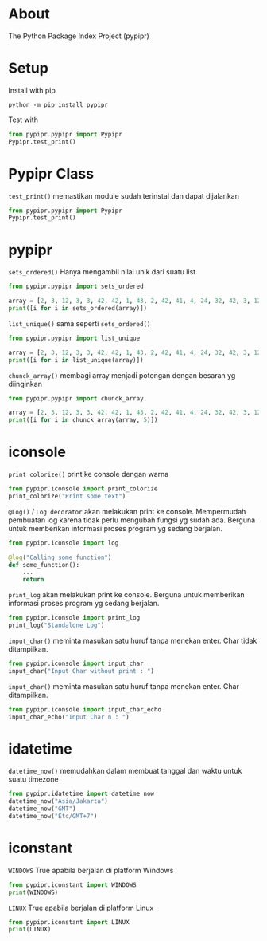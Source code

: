 # About
The Python Package Index Project (pypipr)


# Setup
Install with pip
```
python -m pip install pypipr
```

Test with
```python
from pypipr.pypipr import Pypipr
Pypipr.test_print()
```


# Pypipr Class
`test_print()` memastikan module sudah terinstal dan dapat dijalankan
```python
from pypipr.pypipr import Pypipr
Pypipr.test_print()
```


# pypipr
`sets_ordered()` Hanya mengambil nilai unik dari suatu list

```python
from pypipr.pypipr import sets_ordered

array = [2, 3, 12, 3, 3, 42, 42, 1, 43, 2, 42, 41, 4, 24, 32, 42, 3, 12, 32, 42, 42]
print([i for i in sets_ordered(array)])
```


`list_unique()` sama seperti `sets_ordered()`

```python
from pypipr.pypipr import list_unique

array = [2, 3, 12, 3, 3, 42, 42, 1, 43, 2, 42, 41, 4, 24, 32, 42, 3, 12, 32, 42, 42]
print([i for i in list_unique(array)])
```


`chunck_array()` membagi array menjadi potongan dengan besaran yg diinginkan

```python
from pypipr.pypipr import chunck_array

array = [2, 3, 12, 3, 3, 42, 42, 1, 43, 2, 42, 41, 4, 24, 32, 42, 3, 12, 32, 42, 42]
print([i for i in chunck_array(array, 5)])
```


# iconsole
`print_colorize()` print ke console dengan warna

```python
from pypipr.iconsole import print_colorize
print_colorize("Print some text")
```


`@Log()` / `Log decorator` akan melakukan print ke console. Mempermudah pembuatan log karena tidak perlu mengubah fungsi yg sudah ada. Berguna untuk memberikan informasi proses program yg sedang berjalan.

```python
from pypipr.iconsole import log

@log("Calling some function")
def some_function():
    ...
    return
```


`print_log` akan melakukan print ke console. Berguna untuk memberikan informasi proses program yg sedang berjalan.

```python
from pypipr.iconsole import print_log
print_log("Standalone Log")
```


`input_char()` meminta masukan satu huruf tanpa menekan enter. Char tidak ditampilkan.

```python
from pypipr.iconsole import input_char
input_char("Input Char without print : ")
```


`input_char()` meminta masukan satu huruf tanpa menekan enter. Char ditampilkan.

```python
from pypipr.iconsole import input_char_echo
input_char_echo("Input Char n : ")
```


# idatetime
`datetime_now()` memudahkan dalam membuat tanggal dan waktu untuk suatu timezone

```python
from pypipr.idatetime import datetime_now
datetime_now("Asia/Jakarta")
datetime_now("GMT")
datetime_now("Etc/GMT+7")
```


# iconstant
`WINDOWS` True apabila berjalan di platform Windows

```python
from pypipr.iconstant import WINDOWS
print(WINDOWS)
```

`LINUX` True apabila berjalan di platform Linux

```python
from pypipr.iconstant import LINUX
print(LINUX)
```
